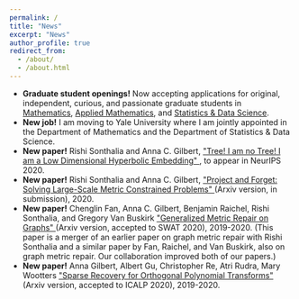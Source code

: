 ```yaml
---
permalink: /
title: "News"
excerpt: "News"
author_profile: true
redirect_from: 
  - /about/
  - /about.html
---
```



- __Graduate student openings!__ Now accepting applications for original, independent, curious, and passionate graduate students in [Mathematics](https://math.yale.edu/graduate-programs), [Applied Mathematics](https://applied.math.yale.edu/graduate-program/admissions), and [Statistics & Data Science](https://statistics.yale.edu/academics/phd-program).
- __New job!__ I am moving to Yale University where I am jointly appointed in the Department of Mathematics and the Department of Statistics & Data Science.
- __New paper!__ Rishi Sonthalia and Anna C. Gilbert, ["Tree! I am no Tree! I am a Low Dimensional Hyperbolic Embedding" ](https://arxiv.org/abs/2005.03847), to appear in NeurIPS 2020.
- __New paper!__ Rishi Sonthalia and Anna C. Gilbert, ["Project and Forget: Solving Large-Scale Metric Constrained Problems" ](https://arxiv.org/abs/2005.03853)(Arxiv version, in submission), 2020.
- __New paper!__ Chenglin Fan, Anna C. Gilbert, Benjamin Raichel, Rishi Sonthalia, and Gregory Van Buskirk ["Generalized Metric Repair on Graphs" ](https://arxiv.org/abs/1908.08411)(Arxiv version, accepted to SWAT 2020), 2019-2020. (This paper is a merger of an earlier paper on graph metric repair with Rishi Sonthalia and a similar paper by Fan, Raichel, and Van Buskirk, also on graph metric repair. Our collaboration improved both of our papers.)
- __New paper!__ Anna Gilbert, Albert Gu, Christopher Re, Atri Rudra, Mary Wootters ["Sparse Recovery for Orthogonal Polynomial Transforms" ](https://arxiv.org/abs/1907.08362)(Arxiv version, accepted to ICALP 2020), 2019-2020.



